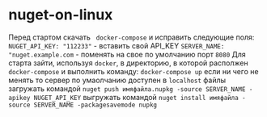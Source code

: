 # nuget-on-linux
Перед стартом скачать ``` docker-compose``` и исправить следующие поля:
```NUGET_API_KEY: "112233"``` - вставить свой API_KEY
```SERVER_NAME: "nuget.example.com``` - поменять на свое
по умолчанию порт ```8080```
Для старта зайти, используя ```docker```, в директорию, в которой располжен ```docker-compose``` и выполнить команду:
```docker-compose up```
если ни чего не менять то сервер по умаолчанию доступен в ```localhost```
файлы загружать командой ```nuget push имяфайла.nupkg -source SERVER_NAME -apikey NUGET_API_KEY```
выгружать командой ```nuget install имяфайла -source SERVER_NAME -packagesavemode nupkg```
